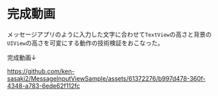 # 完成動画
メッセージアプリのように入力した文字に合わせて`TextView`の高さと背景の`UIView`の高さを可変にする動作の技術検証をおこなった。  


完成動画↓

https://github.com/ken-sasaki2/MessageInputViewSample/assets/61372276/b997d478-360f-4348-a783-6ede62f112fc
